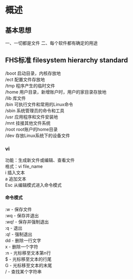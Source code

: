 # 概述
## 基本思想
一、一切都是文件
二、每个软件都有确定的用途

## FHS标准 filesystem hierarchy standard
/boot  启动目录，内核存放地  
/ect   配置文件存放地  
/tmp   程序产生的临时文件  
/home  用户目录，新增账户时，用户的家目录存放地  
/lib   库文件  
/bin   可执行文件和常用的Linux命令  
/sbin  系统管理员的命令和工具  
/usr   应用程序和文件安装地  
/mnt   挂接其他文件系统  
/root  root账户的home目录  
/dev   存放Linux系统下的设备文件  

### vi
功能：生成新文件或编辑、查看文件  
格式：vi file_name  
i     插入文本  
a     追加文本  
Esc   从编辑模式进入命令模式  
#### 命令模式
:w - 保存文件  
:wq - 保存并退出  
:wq! - 保存并强制退出  
:q - 退出  
:q! - 强制退出  
dd - 删除一行文字  
x - 删除一个字符  
:n - 光标移至文本第n行  
$ - 光标移至文本的行尾  
G - 光标移至文本的末尾  
/ - 查找某个字符串
